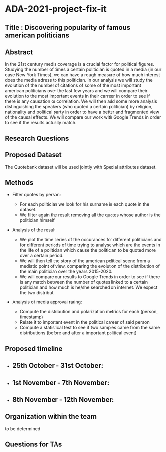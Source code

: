 # ADA-2021-project-fix-it

## Title : Discovering popularity of famous american politicians 

## Abstract

In the 21st century media coverage is a crucial factor for political figures. Studying the number of times a certain politician is quoted in a media (in our case New York Times), we can have a rough measure of how much interest does the media adress to this politician.
In our analysis we will study the evolution of the number of citations of some of the most important american politicians over the last few years and we will compare their evolution to the most important events in their carreer in order to see if there is any causation or correlation. We will then add some more analysis distinguishing the speakers (who quoted a certain politician) by religion, nationality and political party in order to have a better and fragmented view of the causal effects. We will compare our work with Google Trends in order to see if the results actually match.

## Research Questions


## Proposed Dataset

The Quotebank dataset will be used jointly with Special attributes dataset.

## Methods

* Filter quotes by person:
  - For each politician we look for his surname in each quote in the dataset.
  - We filter again the result removing all the quotes whose author is the politician himself.
 
* Analysis of the result
  - We plot the time series of the occurances for different politicians and for different periods of time trying to analyse which are the events in the life of a politician which cause the politician to be quoted more over a certain period.
  - We will then tell the story of the american political scene from a mediatic point of view, comparing the evolution of the distribution of the main politician over the years 2015-2020.
  - We will compare our results to Google Trends in order to see if there is any match between the number of quotes linked to a certain politician and how much is he/she searched on internet. We expect the two distribut
  
* Analysis of media approval rating:
  - Compute the distribution and polarization metrics for each (person, timestamp)
  - Relate it to important event in the political career of said person
  - Compute a statistical test to see if two samples came from the same distributions (before and after a important political event)
 

## Proposed timeline

* 25th October - 31st October:
  -

* 1st November - 7th November:
  -

* 8th November - 12th November:
  -


## Organization within the team

to be determined

## Questions for TAs

